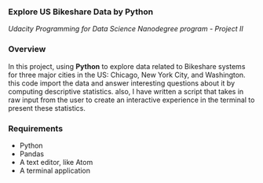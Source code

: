 ### Explore US Bikeshare Data by Python
*Udacity Programming for Data Science Nanodegree program - Project II*

### Overview
In this project, using **Python** to explore data related to Bikeshare systems for three major cities in the US: Chicago, New York City, and Washington. this code import the data and answer interesting questions about it by computing descriptive statistics. also, I have written a script that takes in raw input from the user to create an interactive experience in the terminal to present these statistics.

### Requirements
* Python
* Pandas
* A text editor, like Atom
* A terminal application
